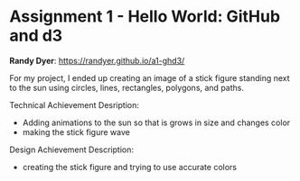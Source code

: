 # Assignment 1 - Hello World: GitHub and d3

**Randy Dyer**: https://randyer.github.io/a1-ghd3/

For my project, I ended up creating an image of a stick figure standing next to the sun using circles, lines, rectangles, polygons, and paths.

Technical Achievement Desription:

- Adding animations to the sun so that is grows in size and changes color
- making the stick figure wave

Design Achievement Description:

- creating the stick figure and trying to use accurate colors

